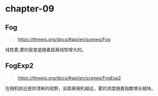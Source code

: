 # chapter-09

## Fog

> https://threejs.org/docs/#api/en/scenes/Fog

线性雾,雾的密度是随着距离线性增大的。

## FogExp2

> https://threejs.org/docs/#api/en/scenes/FogExp2

在相机附近提供清晰的视野，且距离相机越远，雾的浓度随着指数增长越快。
